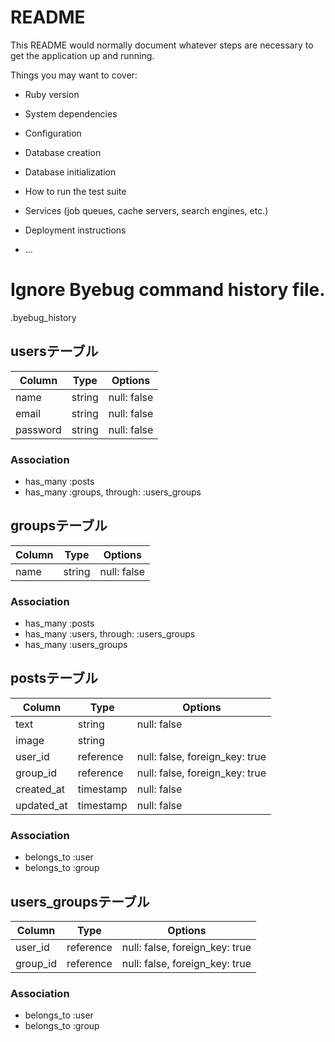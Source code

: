 # README

This README would normally document whatever steps are necessary to get the
application up and running.

Things you may want to cover:

* Ruby version

* System dependencies

* Configuration

* Database creation

* Database initialization

* How to run the test suite

* Services (job queues, cache servers, search engines, etc.)

* Deployment instructions

* ...

# Ignore Byebug command history file.
.byebug_history

## usersテーブル
|Column|Type|Options|
|------|----|-------|
|name|string|null: false|
|email|string|null: false|
|password|string|null: false|

### Association
- has_many :posts
- has_many :groups, through: :users_groups

## groupsテーブル
|Column|Type|Options|
|------|----|-------|
|name|string|null: false|

### Association
- has_many :posts
- has_many :users, through: :users_groups
- has_many :users_groups

## postsテーブル
|Column|Type|Options|
|------|----|-------|
|text|string|null: false|
|image|string||
|user_id|reference|null: false, foreign_key: true|
|group_id|reference|null: false, foreign_key: true|
|created_at|timestamp|null: false|
|updated_at|timestamp|null: false|

### Association
- belongs_to :user
- belongs_to :group

## users_groupsテーブル
|Column|Type|Options|
|------|----|-------|
|user_id|reference|null: false, foreign_key: true|
|group_id|reference|null: false, foreign_key: true|

### Association
- belongs_to :user
- belongs_to :group